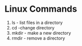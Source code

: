 # Linux Commands

1. ls - list files in a directory
2. cd -change directory
3. mkdir - make a new directory
4. rmdir - remove a directory
